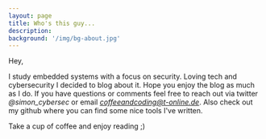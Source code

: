 ```yaml
---
layout: page
title: Who's this guy...
description:
background: '/img/bg-about.jpg'
---
```


Hey,  

I study embedded systems with a focus on security. Loving tech and cybersecurity I decided to blog about it. Hope you enjoy the blog as much as I do. If you have questions or comments feel free to reach out via twitter *@simon_cybersec* or email *coffeeandcoding@t-online.de*. Also check out my github where you can find some nice tools I've written.  

Take a cup of coffee and enjoy reading ;)
